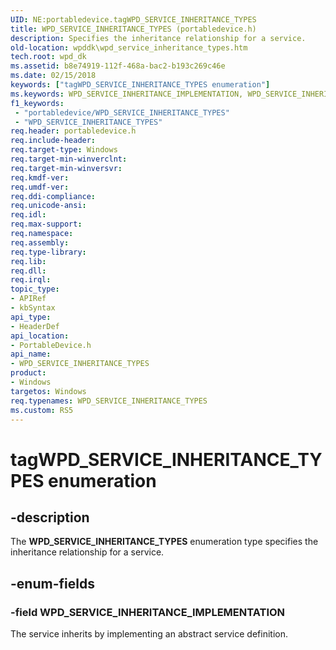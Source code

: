 ```yaml
---
UID: NE:portabledevice.tagWPD_SERVICE_INHERITANCE_TYPES
title: WPD_SERVICE_INHERITANCE_TYPES (portabledevice.h)
description: Specifies the inheritance relationship for a service.
old-location: wpddk\wpd_service_inheritance_types.htm
tech.root: wpd_dk
ms.assetid: b8e74919-112f-468a-bac2-b193c269c46e
ms.date: 02/15/2018
keywords: ["tagWPD_SERVICE_INHERITANCE_TYPES enumeration"]
ms.keywords: WPD_SERVICE_INHERITANCE_IMPLEMENTATION, WPD_SERVICE_INHERITANCE_TYPES, WPD_SERVICE_INHERITANCE_TYPES enumeration, portabledevice/WPD_SERVICE_INHERITANCE_IMPLEMENTATION, portabledevice/WPD_SERVICE_INHERITANCE_TYPES, tagWPD_SERVICE_INHERITANCE_TYPES, wpddk.wpd_service_inheritance_types
f1_keywords:
 - "portabledevice/WPD_SERVICE_INHERITANCE_TYPES"
 - "WPD_SERVICE_INHERITANCE_TYPES"
req.header: portabledevice.h
req.include-header: 
req.target-type: Windows
req.target-min-winverclnt: 
req.target-min-winversvr: 
req.kmdf-ver: 
req.umdf-ver: 
req.ddi-compliance: 
req.unicode-ansi: 
req.idl: 
req.max-support: 
req.namespace: 
req.assembly: 
req.type-library: 
req.lib: 
req.dll: 
req.irql: 
topic_type:
- APIRef
- kbSyntax
api_type:
- HeaderDef
api_location:
- PortableDevice.h
api_name:
- WPD_SERVICE_INHERITANCE_TYPES
product:
- Windows
targetos: Windows
req.typenames: WPD_SERVICE_INHERITANCE_TYPES
ms.custom: RS5
---
```


# tagWPD_SERVICE_INHERITANCE_TYPES enumeration


## -description


The <b>WPD_SERVICE_INHERITANCE_TYPES</b> enumeration type specifies the inheritance relationship for a service.


## -enum-fields




### -field WPD_SERVICE_INHERITANCE_IMPLEMENTATION

The service inherits by implementing an abstract service definition.

